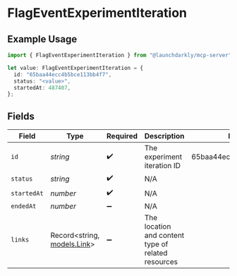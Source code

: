 # FlagEventExperimentIteration

## Example Usage

```typescript
import { FlagEventExperimentIteration } from "@launchdarkly/mcp-server";

let value: FlagEventExperimentIteration = {
  id: "65baa44ecc4b5bce113bb4f7",
  status: "<value>",
  startedAt: 487407,
};
```

## Fields

| Field                                              | Type                                               | Required                                           | Description                                        | Example                                            |
| -------------------------------------------------- | -------------------------------------------------- | -------------------------------------------------- | -------------------------------------------------- | -------------------------------------------------- |
| `id`                                               | *string*                                           | :heavy_check_mark:                                 | The experiment iteration ID                        | 65baa44ecc4b5bce113bb4f7                           |
| `status`                                           | *string*                                           | :heavy_check_mark:                                 | N/A                                                |                                                    |
| `startedAt`                                        | *number*                                           | :heavy_check_mark:                                 | N/A                                                |                                                    |
| `endedAt`                                          | *number*                                           | :heavy_minus_sign:                                 | N/A                                                |                                                    |
| `links`                                            | Record<string, [models.Link](../models/link.md)>   | :heavy_minus_sign:                                 | The location and content type of related resources |                                                    |
